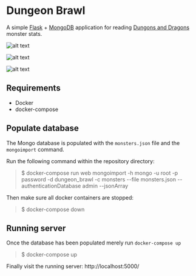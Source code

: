 # **Dungeon Brawl**

A simple [Flask](http://flask.pocoo.org/) + [MongoDB](https://www.mongodb.com/)
application for reading [Dungons and Dragons](http://dnd.wizards.com/) monster
stats.

![alt text](https://i.imgur.com/oAV6iJj.png")

![alt text](https://i.imgur.com/dN7sSdh.png")

![alt text](https://i.imgur.com/0UX3JHN.png")

## Requirements

 * Docker
 * docker-compose

## Populate database

The Mongo database is populated with the `monsters.json` file
and the `mongoimport` command.

Run the following command within the repository directory:

> $ docker-compose run web mongoimport -h mongo -u root -p password -d dungeon_brawl -c monsters --file monsters.json --authenticationDatabase admin --jsonArray

Then make sure all docker containers are stopped:

> $ docker-compose down

## Running server

Once the database has been populated merely run `docker-compose up`

> $ docker-compose up

Finally visit the running server: http://localhost:5000/

